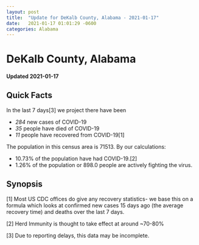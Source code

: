 ```yaml
---
layout: post
title:  "Update for DeKalb County, Alabama - 2021-01-17"
date:   2021-01-17 01:01:29 -0600
categories: Alabama
---
```


# DeKalb County, Alabama
#### Updated 2021-01-17

## Quick Facts

In the last 7 days[3] we project there have been
- *284* new cases of COVID-19
- *35* people have died of COVID-19
- *11* people have recovered from COVID-19[1]

The population in this census area is 71513. By our calculations:
- 10.73% of the population have had COVID-19.[2]
- 1.26% of the population or 898.0 people are actively fighting the virus.

## Synopsis




[1] Most US CDC offices do give any recovery statistics- we base this on a formula which looks at confirmed new cases
15 days ago (the average recovery time) and deaths over the last 7 days.

[2] Herd Immunity is thought to take effect at around ~70-80%

[3] Due to reporting delays, this data may be incomplete.
 
    